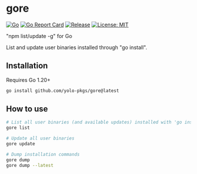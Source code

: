 # gore

[![Go](https://github.com/yolo-pkgs/gore/workflows/go/badge.svg?branch=main)](https://github.com/yolo-pkgs/gore/actions/workflows/go.yml/badge.svg)
[![Go Report Card](https://goreportcard.com/badge/github.com/yolo-pkgs/gore)](https://goreportcard.com/report/github.com/yolo-pkgs/gore)
[![Release](https://img.shields.io/github/v/release/yolo-pkgs/gore.svg?style=flat-square)](https://github.com/yolo-pkgs/gore)
[![License: MIT](https://img.shields.io/badge/License-MIT-yellow.svg)](https://opensource.org/licenses/MIT)

"npm list/update -g" for Go

List and update user binaries installed through "go install".

## Installation

Requires Go 1.20+

```bash
go install github.com/yolo-pkgs/gore@latest
```

## How to use

```bash
# List all user binaries (and available updates) installed with 'go install'
gore list

# Update all user binaries
gore update

# Dump installation commands
gore dump
gore dump --latest
```
